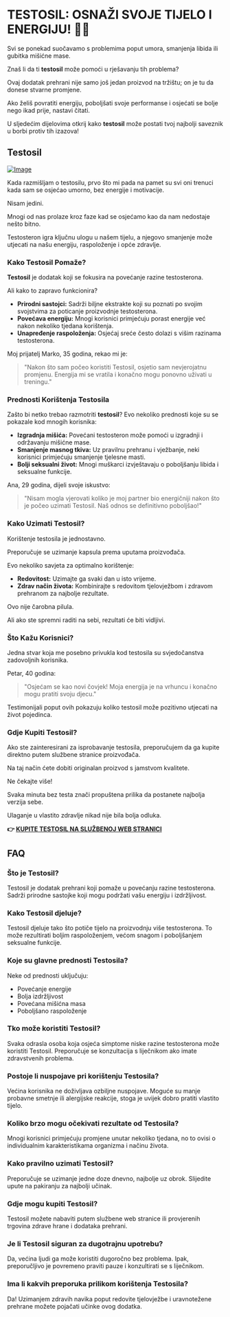 # TESTOSIL: OSNAŽI SVOJE TIJELO I ENERGIJU! 💪✨

Svi se ponekad suočavamo s problemima poput umora, smanjenja libida ili gubitka mišićne mase. 

Znaš li da ti **testosil** može pomoći u rješavanju tih problema? 

Ovaj dodatak prehrani nije samo još jedan proizvod na tržištu; on je tu da donese stvarne promjene. 

Ako želiš povratiti energiju, poboljšati svoje performanse i osjećati se bolje nego ikad prije, nastavi čitati. 

U sljedećim dijelovima otkrij kako **testosil** može postati tvoj najbolji saveznik u borbi protiv tih izazova!

## Testosil

[![Image](https://www2.sellhealth.com/258/testosil_3_1.png)](https://gchaffi.com/tRQxeh7M)

Kada razmišljam o testosilu, prvo što mi pada na pamet su svi oni trenuci kada sam se osjećao umorno, bez energije i motivacije.

Nisam jedini.

Mnogi od nas prolaze kroz faze kad se osjećamo kao da nam nedostaje nešto bitno. 

Testosteron igra ključnu ulogu u našem tijelu, a njegovo smanjenje može utjecati na našu energiju, raspoloženje i opće zdravlje.

### Kako Testosil Pomaže?

**Testosil** je dodatak koji se fokusira na povećanje razine testosterona. 

Ali kako to zapravo funkcionira?

- **Prirodni sastojci:** Sadrži biljne ekstrakte koji su poznati po svojim svojstvima za poticanje proizvodnje testosterona.
- **Povećava energiju:** Mnogi korisnici primjećuju porast energije već nakon nekoliko tjedana korištenja. 
- **Unapređenje raspoloženja:** Osjećaj sreće često dolazi s višim razinama testosterona.

Moj prijatelj Marko, 35 godina, rekao mi je:

> "Nakon što sam počeo koristiti Testosil, osjetio sam nevjerojatnu promjenu. Energija mi se vratila i konačno mogu ponovno uživati u treningu."

### Prednosti Korištenja Testosila

Zašto bi netko trebao razmotriti **testosil**? Evo nekoliko prednosti koje su se pokazale kod mnogih korisnika:

- **Izgradnja mišića:** Povećani testosteron može pomoći u izgradnji i održavanju mišićne mase.
- **Smanjenje masnog tkiva:** Uz pravilnu prehranu i vježbanje, neki korisnici primjećuju smanjenje tjelesne masti.
- **Bolji seksualni život:** Mnogi muškarci izvještavaju o poboljšanju libida i seksualne funkcije.

Ana, 29 godina, dijeli svoje iskustvo:

> "Nisam mogla vjerovati koliko je moj partner bio energičniji nakon što je počeo uzimati Testosil. Naš odnos se definitivno poboljšao!"

### Kako Uzimati Testosil?

Korištenje testosila je jednostavno. 

Preporučuje se uzimanje kapsula prema uputama proizvođača.

Evo nekoliko savjeta za optimalno korištenje:

- **Redovitost:** Uzimajte ga svaki dan u isto vrijeme.
- **Zdrav način života:** Kombinirajte s redovitom tjelovježbom i zdravom prehranom za najbolje rezultate.
  
Ovo nije čarobna pilula. 

Ali ako ste spremni raditi na sebi, rezultati će biti vidljivi.

### Što Kažu Korisnici?

Jedna stvar koja me posebno privukla kod testosila su svjedočanstva zadovoljnih korisnika.

Petar, 40 godina:

> "Osjećam se kao novi čovjek! Moja energija je na vrhuncu i konačno mogu pratiti svoju djecu."

Testimonijali poput ovih pokazuju koliko testosil može pozitivno utjecati na život pojedinca.

### Gdje Kupiti Testosil?

Ako ste zainteresirani za isprobavanje testosila, preporučujem da ga kupite direktno putem službene stranice proizvođača. 

Na taj način ćete dobiti originalan proizvod s jamstvom kvalitete.

Ne čekajte više!

Svaka minuta bez testa znači propuštena prilika da postanete najbolja verzija sebe.

Ulaganje u vlastito zdravlje nikad nije bila bolja odluka.



**👉 [KUPITE TESTOSIL NA SLUŽBENOJ WEB STRANICI](https://gchaffi.com/tRQxeh7M)**

## FAQ

### Što je Testosil?
Testosil je dodatak prehrani koji pomaže u povećanju razine testosterona. Sadrži prirodne sastojke koji mogu podržati vašu energiju i izdržljivost.

### Kako Testosil djeluje?
Testosil djeluje tako što potiče tijelo na proizvodnju više testosterona. To može rezultirati boljim raspoloženjem, većom snagom i poboljšanjem seksualne funkcije.

### Koje su glavne prednosti Testosila?
Neke od prednosti uključuju:
- Povećanje energije
- Bolja izdržljivost
- Povećana mišićna masa
- Poboljšano raspoloženje

### Tko može koristiti Testosil?
Svaka odrasla osoba koja osjeća simptome niske razine testosterona može koristiti Testosil. Preporučuje se konzultacija s liječnikom ako imate zdravstvenih problema.

### Postoje li nuspojave pri korištenju Testosila?
Većina korisnika ne doživljava ozbiljne nuspojave. Moguće su manje probavne smetnje ili alergijske reakcije, stoga je uvijek dobro pratiti vlastito tijelo.

### Koliko brzo mogu očekivati rezultate od Testosila?
Mnogi korisnici primjećuju promjene unutar nekoliko tjedana, no to ovisi o individualnim karakteristikama organizma i načinu života.

### Kako pravilno uzimati Testosil?
Preporučuje se uzimanje jedne doze dnevno, najbolje uz obrok. Slijedite upute na pakiranju za najbolji učinak.

### Gdje mogu kupiti Testosil?
Testosil možete nabaviti putem službene web stranice ili provjerenih trgovina zdrave hrane i dodataka prehrani.

### Je li Testosil siguran za dugotrajnu upotrebu?
Da, većina ljudi ga može koristiti dugoročno bez problema. Ipak, preporučljivo je povremeno praviti pauze i konzultirati se s liječnikom.

### Ima li kakvih preporuka prilikom korištenja Testosila?
Da! Uzimanjem zdravih navika poput redovite tjelovježbe i uravnotežene prehrane možete pojačati učinke ovog dodatka.